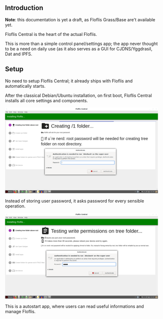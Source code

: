 ## Introduction

**Note**: this documentation is yet a draft, as Floflis Grass/Base are't available yet.

Floflis Central is the heart of the actual Floflis.

This is more than a simple control panel/settings app; the app never thought to be a need on daily use (as it also serves as a GUI for CJDNS/Yggdrasil, Dat and IPFS.

## Setup

No need to setup Floflis Central; it already ships with Floflis and automatically starts.

After the classical Debian/Ubuntu installation, on first boot, Floflis Central installs all core settings and components.

![](img/screen/flofliscentral/root.png)

Instead of storing user password, it asks password for every sensible operation.

![](img/screen/flofliscentral/rootagain.png)

This is a autostart app, where users can read useful informations and manage Floflis.
